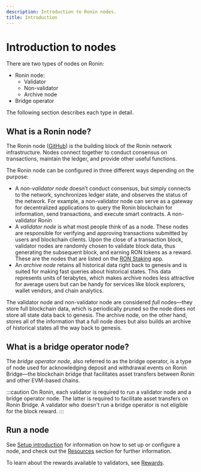 ```yaml
---
description: Introduction to Ronin nodes.
title: Introduction
---
```


# Introduction to nodes
There are two types of nodes on Ronin:
* Ronin node:
  * Validator
  * Non-validator
  * Archive node
* Bridge operator

The following section describes each type in detail.

## What is a Ronin node?
The Ronin node ([GitHub](https://github.com/axieinfinity/ronin)) is the building block of the Ronin network infrastructure. Nodes connect together to conduct consensus on transactions, maintain the ledger, and provide other useful functions. 

The Ronin node can be configured in three different ways depending on the purpose:
* A *non-validator node* doesn’t conduct consensus, but simply connects to the network, synchronizes ledger state, and observes the status of the network. For example, a non-validator node can serve as a gateway for decentralized applications to query the Ronin blockchain for information, send transactions, and execute smart contracts. A non-validator Ronin 
* A *validator node* is what most people think of as a node. These nodes are responsible for verifying and approving transactions
submitted by users and blockchain clients. Upon the close of a transaction block, validator nodes are randomly chosen to validate block data, thus generating the
subsequent block, and earning RON tokens as a reward. These are the nodes that are listed on the [RON Staking](https://app.roninchain.com/staking) app.
* An *archive node* retains all historical data right back to genesis and is suited for making fast queries about historical states. This data represents units of terabytes, which makes archive nodes less attractive for average users but can be handy for services like block explorers, wallet vendors, and chain analytics.

The validator node and non-validator node are considered *full* nodes—they store full blockchain data, which is periodically pruned so the node does not store all state data back to genesis. The archive node, on the other hand, stores all of the information that a full node does but also builds an archive of historical states all the way back to genesis.

## What is a bridge operator node?
The *bridge operator node*, also referred to as the bridge operator, is a type of node used for acknowledging deposit and withdrawal events on Ronin Bridge—the blockchain bridge that facilitates asset transfers between Ronin and other EVM-based chains.

:::caution
On Ronin, each validator is required to run a validator node and a bridge operator node. The latter is required to facilitate asset transfers on Ronin Bridge. A validator who doesn't run a bridge operator is not eligible for the block reward.
:::

## Run a node
See [Setup introduction](./mainnet/introduction.md) for information on how to set up or configure a node, and check out the [Resources](./resources/) section for further information.

To learn about the rewards available to validators, see [Rewards](./../basics/rewards.md).
